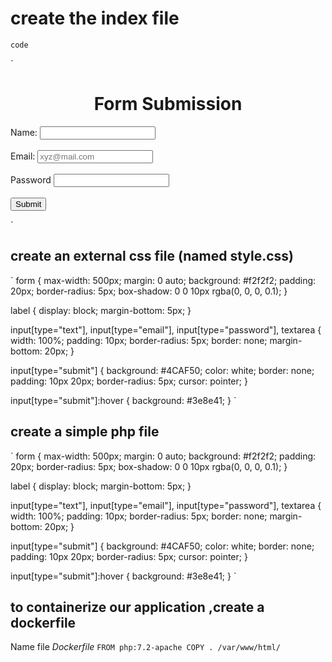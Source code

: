 # create  the index file 
`code`

` <!DOCTYPE html>
<html>
<head>
	<title>Form Submission</title>
	<link rel="stylesheet" href="style.css">
</head>
<body>
<center><h1>Form Submission</h1></center>
<form action="verify.php" method="POST">
	<label for="name">Name:</label>
	<input type="text" id="name" name="name"><br><br>
	<label for="email">Email:</label>
	<input type="email" id="email" name="email" placeholder="xyz@mail.com"><br><br>
	<label for="password">Password</label>
	<input type="password" name="password"><br><br>
	<input type="submit" value="Submit">
</form>
</body>
</html> `

 ## create an external css file (named style.css)
 ` form {
	max-width: 500px;
	margin: 0 auto;
	background: #f2f2f2;
	padding: 20px;
	border-radius: 5px;
	box-shadow: 0 0 10px rgba(0, 0, 0, 0.1);
}

label {
	display: block;
	margin-bottom: 5px;
}

input[type="text"],
input[type="email"],
input[type="password"],
textarea {
	width: 100%;
	padding: 10px;
	border-radius: 5px;
	border: none;
	margin-bottom: 20px;
}

input[type="submit"] {
	background: #4CAF50;
	color: white;
	border: none;
	padding: 10px 20px;
	border-radius: 5px;
	cursor: pointer;
}

input[type="submit"]:hover {
	background: #3e8e41;
}
`
## create a  simple  php file 
` form {
	max-width: 500px;
	margin: 0 auto;
	background: #f2f2f2;
	padding: 20px;
	border-radius: 5px;
	box-shadow: 0 0 10px rgba(0, 0, 0, 0.1);
}

label {
	display: block;
	margin-bottom: 5px;
}

input[type="text"],
input[type="email"],
input[type="password"],
textarea {
	width: 100%;
	padding: 10px;
	border-radius: 5px;
	border: none;
	margin-bottom: 20px;
}

input[type="submit"] {
	background: #4CAF50;
	color: white;
	border: none;
	padding: 10px 20px;
	border-radius: 5px;
	cursor: pointer;
}

input[type="submit"]:hover {
	background: #3e8e41;
}
`
## to containerize our application ,create a dockerfile
Name file *Dockerfile*
`FROM php:7.2-apache
COPY . /var/www/html/ `





 
